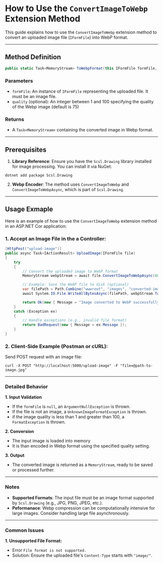 # How to Use the `ConvertImageToWebp` Extension Method

This guide explains how to use the `ConvertImageToWebp` extension method to convert an uploaded image file (`IFormFile`) into WebP format.

---

## Method Definition

```csharp
public static Task<MemoryStream> ToWebpFormat(this IFormFile formFile, int quality = 75)
```
### Parameters
- `formFile`: An instance of `IFormFile` representing the uploaded file. It must be an image file.
- ```quality``` (optional): An integer between 1 and 100 specifying the quality of the Webp image (default is 75)
### Returns
- A ```Task<MemoryStream>``` containing the converted image in Webp format.
---
## Prerequisites 
1. **Library Reference**: Ensure you have the `Scsl.Drawing` library installed for image processing. You can install it via NuGet:
```
dotnet add package Scsl.Drawing
```
2. **Webp Encoder**: The method uses `ConvertImageToWebp` and `ConvertImageToWebpAsync`, which is part of `Scsl.Drawing`.
---
## Usage Exmaple
Here is an example of how to use the `ConvertImageToWebp` extension method in an ASP.NET Cor application:
### 1. Accept an Image File in the a Controller:
```csharp
[HttpPost("upload-image")]
public async Task<IActionResult> UploadImage(IFormFile file)
{
    try
    {
        // Convert the uploaded image to WebP format
        MemoryStream webpStream = await file.ConvertImageToWebpAsync(80);

        // Example: Save the WebP file to disk (optional)
        var filePath = Path.Combine("wwwroot", "images", "converted-image.webp");
        await System.IO.File.WriteAllBytesAsync(filePath, webpStream.ToArray());

        return Ok(new { Message = "Image converted to WebP successfully.", Path = filePath });
    }
    catch (Exception ex)
    {
        // Handle exceptions (e.g., invalid file format)
        return BadRequest(new { Message = ex.Message });
    }
}
```
### 2. Client-Side Example (Postman or cURL):
Send POST request with an image file:
```
curl -X POST "http://localhost:5000/upload-image" -F "file=@path-to-image.jpg"
```
---
### Detailed Behavior
**1. Input Validation**
- If the `formFile` is `null`, an `ArgumentNullException` is thrown.
- If the file is not an image, a `UnknownImageFormatException` is thrown.
- if the image quality is less than 1 and greater than 100, a `FormatException` is thrown.

**2. Conversion**
- The input image is loaded into memory
- It is than encoded in Webp format using the specified quality setting.

**3. Output**
- The converted image is returned as a `MemoryStream`, ready to be saved or processed further.
---
### Notes
- **Supported Formats**: The input file must be an image format supported by `Scsl.Drawing` (e.g., JPG, PNG, JPEG, etc.).
- **Peformanace**: Webp compression can be computationally intensive for large images. Consider handling large file asynchronously.
---
### Common Issues
**1. Unsupported File Format:**
- Error `File format is not supported.`
- Solution: Ensure the uploaded file's `Content-Type` starts with `"image/"`.